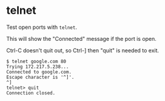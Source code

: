 # telnet

Test open ports with `telnet`.

This will show the "Connected" message if the port is open.

Ctrl-C doesn't quit out, so Ctrl-] then "quit" is needed to exit.

```
$ telnet google.com 80
Trying 172.217.5.238...
Connected to google.com.
Escape character is '^]'.
^]
telnet> quit
Connection closed.
```
